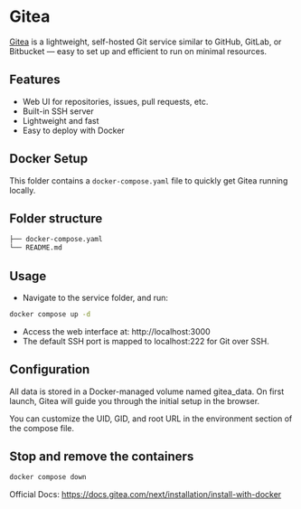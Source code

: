 # Gitea

[Gitea](https://gitea.io) is a lightweight, self-hosted Git service similar to GitHub, GitLab, or Bitbucket — easy to set up and efficient to run on minimal resources.

## Features

- Web UI for repositories, issues, pull requests, etc.
- Built-in SSH server
- Lightweight and fast
- Easy to deploy with Docker

## Docker Setup

This folder contains a `docker-compose.yaml` file to quickly get Gitea running locally.

## Folder structure

```bash
├── docker-compose.yaml
└── README.md
```

## Usage

- Navigate to the service folder, and run:

```bash
docker compose up -d
```
- Access the web interface at: http://localhost:3000
- The default SSH port is mapped to localhost:222 for Git over SSH.

## Configuration

All data is stored in a Docker-managed volume named gitea_data. On first launch, Gitea will guide you through the initial setup in the browser.

You can customize the UID, GID, and root URL in the environment section of the compose file.

## Stop and remove the containers

```bash
docker compose down
```

Official Docs: https://docs.gitea.com/next/installation/install-with-docker
